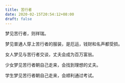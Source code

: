 ```yaml
---
title: 苦行者
date: 2020-02-15T20:54:12+08:00
draft: false
---
```


梦见苦行者，则祥瑞。

梦见普通人穿上苦行者的服装，是厄运，钱财和名声都受损。

女人梦见与苦行者交谈，丈夫会成为百万富翁。

少女梦见苦行者朝自己走来，会找到理想的丈夫。

学生梦见苦行者朝自己走来，会顺利通过考试。

